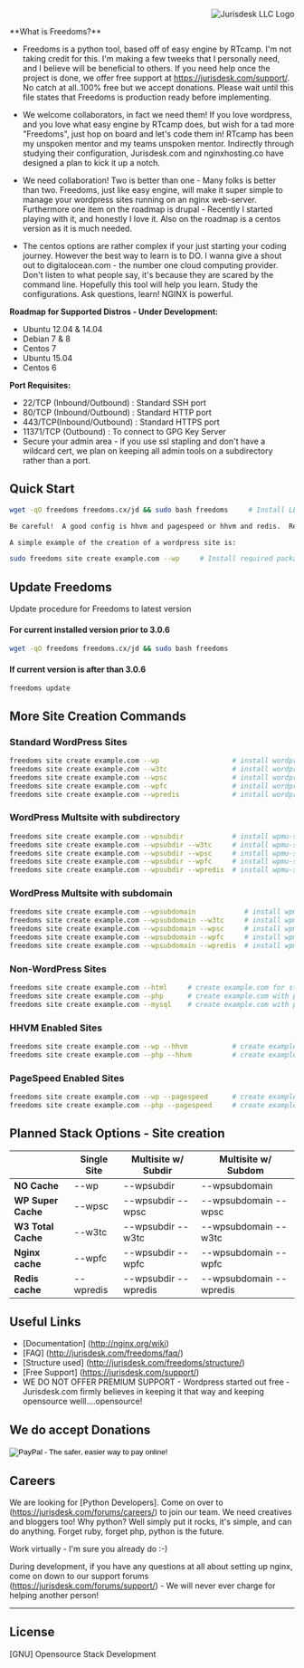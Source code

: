 <p><div><img src="https://jurisdesk.com/wp-content/uploads/2015/07/j25k1-temp.png" alt="Jurisdesk LLC Logo" align="right"/></div><br><p>
**What is Freedoms?**

- Freedoms is a python tool, based off of easy engine by RTcamp.  I'm not taking credit for this.  I'm making a few tweeks that I personally need, and I believe will be beneficial to others. If you need help once the project is done, we offer free support at https://jurisdesk.com/support/.  No catch at all..100% free but we accept donations.  Please wait until this file states that Freedoms is production ready before implementing. </p></li>

- We welcome collaborators, in fact we need them!  If you love wordpress, and you love what easy engine by RTcamp does, but wish for a tad more "Freedoms", just hop on board and let's code them in! RTcamp has been my unspoken mentor and my teams unspoken mentor. Indirectly through studying their configuration, Jurisdesk.com and nginxhosting.co have designed a plan to kick it up a notch.  

- We need collaboration! Two is better than one - Many folks is better than two.  Freedoms, just like easy engine, will make it super simple to manage your wordpress sites running on an nginx web-server. Furthermore one item on the roadmap is drupal - Recently I started playing with it, and honestly I love it.  Also on the roadmap is a centos version as it is much needed. </p></li>

- The centos options are rather complex if your just starting your coding journey. However the best way to learn is to DO.  I wanna give a shout out to digitalocean.com - the number one cloud computing provider.  Don't listen to what people say, it's because they are scared by the command line.  Hopefully this tool will help you learn.  Study the configurations.  Ask questions, learn!  NGINX is powerful. </p> </div>

**Roadmap for Supported Distros - Under Development:**

- Ubuntu 12.04 & 14.04
- Debian 7 & 8
- Centos 7
- Ubuntu 15.04
- Centos 6

**Port Requisites:**
- 22/TCP (Inbound/Outbound) : Standard SSH port
- 80/TCP (Inbound/Outbound) : Standard HTTP port
- 443/TCP(Inbound/Outbound) : Standard HTTPS port
- 11371/TCP (Outbound)      : To connect to GPG Key Server
- Secure your admin area - if you use ssl stapling and don't have a wildcard cert, we plan on keeping all admin tools on a subdirectory rather than a port. 

## Quick Start

```bash
wget -qO freedoms freedoms.cx/jd && sudo bash freedoms     # Install LEMP Stack - with a boatload of additional options.  Configure your static html site or wordpress.  Freedoms makes it simple to create virtual hosts, and configures nginx and the options you choose.  Pagespeed, HHVM, Redis, and/or fcgi, scgi, and uwsgi. 

Be careful!  A good config is hhvm and pagespeed or hhvm and redis.  Redis is wonderful if you want to scale out and make your site highly available as it is based off key value pairs and caches objects - think about the possibilities!  Redis and NGINX plus servers worldwide with Redis and NGINX. 

A simple example of the creation of a wordpress site is:

sudo freedoms site create example.com --wp     # Install required packages & setup WordPress on example.com
```

## Update Freedoms


Update procedure for Freedoms to latest version

#### For current installed version prior to 3.0.6
```bash
wget -qO freedoms freedoms.cx/jd && sudo bash freedoms

```
#### If current version is after than 3.0.6
```
freedoms update
```

## More Site Creation Commands

### Standard WordPress Sites

```bash
freedoms site create example.com --wp                  # install wordpress without any page caching
freedoms site create example.com --w3tc                # install wordpress with w3-total-cache plugin
freedoms site create example.com --wpsc                # install wordpress with wp-super-cache plugin
freedoms site create example.com --wpfc                # install wordpress + nginx fastcgi_cache
freedoms site create example.com --wpredis             # install wordpress + nginx redis_cache
```

### WordPress Multsite with subdirectory

```bash
freedoms site create example.com --wpsubdir            # install wpmu-subdirectory without any page caching
freedoms site create example.com --wpsubdir --w3tc     # install wpmu-subdirectory with w3-total-cache plugin
freedoms site create example.com --wpsubdir --wpsc     # install wpmu-subdirectory with wp-super-cache plugin
freedoms site create example.com --wpsubdir --wpfc     # install wpmu-subdirectory + nginx fastcgi_cache
freedoms site create example.com --wpsubdir --wpredis  # install wpmu-subdirectory + nginx redis_cache
```

### WordPress Multsite with subdomain

```bash
freedoms site create example.com --wpsubdomain            # install wpmu-subdomain without any page caching
freedoms site create example.com --wpsubdomain --w3tc     # install wpmu-subdomain with w3-total-cache plugin
freedoms site create example.com --wpsubdomain --wpsc     # install wpmu-subdomain with wp-super-cache plugin
freedoms site create example.com --wpsubdomain --wpfc     # install wpmu-subdomain + nginx fastcgi_cache
freedoms site create example.com --wpsubdomain --wpredis  # install wpmu-subdomain + nginx redis_cache
```

### Non-WordPress Sites
```bash
freedoms site create example.com --html     # create example.com for static/html sites
freedoms site create example.com --php      # create example.com with php support
freedoms site create example.com --mysql    # create example.com with php & mysql support
```

### HHVM Enabled Sites
```bash
freedoms site create example.com --wp --hhvm           # create example.com WordPress site with HHVM support
freedoms site create example.com --php --hhvm          # create example.com php site with HHVM support
```

### PageSpeed Enabled Sites
```bash
freedoms site create example.com --wp --pagespeed      # create example.com WordPress site with PageSpeed support
freedoms site create example.com --php --pagespeed     # create example.com php site with PageSpeed support
```

## Planned Stack Options - Site creation


|                    |  Single Site  | 	Multisite w/ Subdir  |	Multisite w/ Subdom     |
|--------------------|---------------|-----------------------|--------------------------|
| **NO Cache**       |  --wp         |	--wpsubdir           |	--wpsubdomain           |
| **WP Super Cache** |	--wpsc       |	--wpsubdir --wpsc    |  --wpsubdomain --wpsc    |
| **W3 Total Cache** |  --w3tc       |	--wpsubdir --w3tc    |  --wpsubdomain --w3tc    |
| **Nginx cache**    |  --wpfc       |  --wpsubdir --wpfc    |  --wpsubdomain --wpfc    |
| **Redis cache**    |  --wpredis    |  --wpsubdir --wpredis |  --wpsubdomain --wpredis |

## Useful Links
- [Documentation] (http://nginx.org/wiki)
- [FAQ] (http://jurisdesk.com/freedoms/faq/)
- [Structure used] (http://jurisdesk.com/freedoms/structure/)
- [Free Support] (https://jurisdesk.com/support/)
- WE DO NOT OFFER PREMIUM SUPPORT - Wordpress started out free - Jurisdesk.com firmly believes in keeping it that way and keeping opensource welll....opensource!  
## We do accept Donations

<form action="https://www.paypal.com/cgi-bin/webscr" method="post" target="_top">
<input type="hidden" name="cmd" value="_s-xclick">
<input type="hidden" name="hosted_button_id" value="FXCB3Y3J79JB6">
<input type="image" src="https://www.paypalobjects.com/en_US/i/btn/btn_donate_SM.gif" border="0" name="submit" alt="PayPal - The safer, easier way to pay online!">
<img alt="" border="0" src="https://www.paypalobjects.com/en_US/i/scr/pixel.gif" width="1" height="1">
</form>


## Careers

We are looking for [Python Developers]. Come on over to (https://jurisdesk.com/forums/careers/) to join our team. We need creatives and bloggers too!  Why python?  Well simply put it rocks, it's simple, and can do anything.  Forget ruby, forget php, python is the future. 

Work virtually - I'm sure you already do :-) 

During development, if you have any questions at all about setting up nginx, come on down to our support forums (https://jurisdesk.com/forums/support/) - We will never ever charge for helping another person!

---

## License
[GNU] Opensource Stack Development
